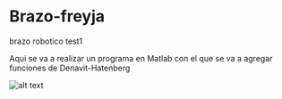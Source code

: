 # Brazo-freyja

brazo robotico test1

Aqui se va a realizar un programa en Matlab con el que se va a agregar funciones de Denavit-Hatenberg 

 ![alt text](https://raw.githubusercontent.com/Farkas336/Brazo-freyja/main/Imagenes/brazo-rob%C3%B3tico-aislado-en-el-fondo-blanco-ilustraci%C3%B3n-d-116378600.jpg)
